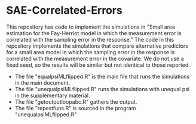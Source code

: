 # SAE-Correlated-Errors
This repository has code to implement the simulations in "Small area estimation for the Fay-Herriot model in which the measurement error is correlated with the sampling error in the response."  The code in this repository implements the simulations that compare alternative predictors for a small area model in which the sampling error in the response is correlated with the measurement error in the covariate. We do not use a fixed seed, so the results will be similar but not identical to those reported. 

* The file "equalpsiMLflipped.R" is the main file that runs the simulations in the main document. 
* The file "unequalpsiMLflipped.R" runs the simulations with unequal psi in the supplementary material. 
* The file "getoutputloopabc.R" gathers the output. 
* The file "repestfuns.R" is sourced in the program "unequalpsiMLflipped.R"
